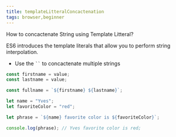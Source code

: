 ```yaml
---
title: templateLitteralConcactenation
tags: browser,beginner
---
```


How to concactenate String using Template Litteral?

ES6 introduces the template literals that allow you to perform string interpolation.

- Use the ` `` ` to concactenate multiple strings

```js
const firstname = value;
const lastname = value;

const fullname = `${firstname} ${lastname}`;
```

```js
let name = "Yves";
let favoriteColor = "red";

let phrase = `${name} favorite color is ${favoriteColor}`;

console.log(phrase); // Yves favorite color is red;
```

